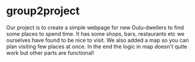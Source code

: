 # group2project

Our project is to create a simple webpage for new Oulu-dwellers to find some places to spend time. It has some shops, bars, restaurants etc we ourselves have found to be nice to visit.
We also added a map so you can plan visiting few places at once.
In the end the logic in map doesn't quite work but other parts are functional!
